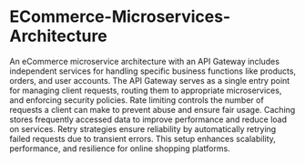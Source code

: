 # ECommerce-Microservices-Architecture

An eCommerce microservice architecture with an API Gateway includes independent services for handling specific business functions like products, orders, and user accounts. The API Gateway serves as a single entry point for managing client requests, routing them to appropriate microservices, and enforcing security policies. Rate limiting controls the number of requests a client can make to prevent abuse and ensure fair usage. Caching stores frequently accessed data to improve performance and reduce load on services. Retry strategies ensure reliability by automatically retrying failed requests due to transient errors. This setup enhances scalability, performance, and resilience for online shopping platforms.